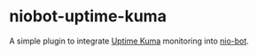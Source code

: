# niobot-uptime-kuma
A simple plugin to integrate [Uptime Kuma](https://github.com/louislam/uptime-kuma/) monitoring into
[nio-bot](https://pypi.org/project/nio-bot).
